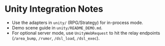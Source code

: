 
# Unity Integration Notes
- Use the adapters in `unity/` (RPG/Strategy) for in-process mode.
- Demo scene guide in `unity/README_DEMO.md`.
- For optional server mode, use `UnityWebRequest` to hit the relay endpoints (`/area_bump`, `/rumor`, `/dsl_load`, `/dsl_exec`).

